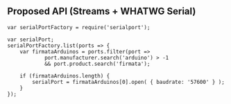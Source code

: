 ## Proposed API (Streams + WHATWG Serial) ##

	var serialPortFactory = require('serialport');
	
	var serialPort;
	serialPortFactory.list(ports =>	{
		var firmataArduinos = ports.filter(port =>
				port.manufacturer.search('arduino') > -1
				&& port.product.search('firmata');
	
		if (firmataArduinos.length) {
			serialPort = firmataArduinos[0].open( { baudrate: '57600' } );
		}
	});
